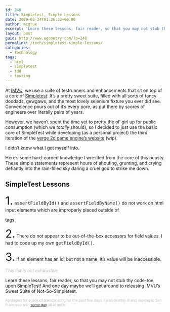 ```yaml
---
id: 248
title: Simpletest, Simple Lessons
date: 2009-02-24T01:26:32+00:00
author: mcgrue
excerpt: 'Learn these lessons, fair reader, so that you may not stub thy code-toe upon SimpleTest! '
layout: post
guid: http://www.egometry.com/?p=248
permalink: /tech/simpletest-simple-lessons/
categories:
  - Technology
tags:
  - html
  - simpletest
  - tdd
  - testing
---
```

At <a href="http://imvu.com/" target=_blank>IMVU</a>, we use a suite of testrunners and enhancements that sit on top of a core of <a href="http://simpletest.org/" target=_blank>Simpletest</a>. It&#8217;s a pretty sweet suite, filled with all sorts of fancy doodads, gewgaws, and the most lovely selenium fixture you ever did see. Convenience pours out of it&#8217;s every pore, as put there by scores of engineers over literally pairs of years.

However, we haven&#8217;t spent the time yet to pretty the ol&#8217; girl up for public consumption (which we _totally_ should), so I decided to just use the basic core of SimpleTest while developing (as a personal project) the third iteration of the <a href="http://beta.verge-rpg.com" target=_blank>verge 2d game engine&#8217;s website</a> (wip). 

I didn&#8217;t know what I got myself into. 

Here&#8217;s some hard-earned knowledge I wrestled from the core of this beasty. These simple statements represent hours of shouting, grunting, and crying defiantly into the rain-filled sky daring a cruel god to strike me down.

## SimpleTest Lessons

<span style="font-size: 250%">1.</span> <span style="font-family: monospace;">assertFieldById()</span> and <span style="font-family: monospace;">assertFieldByName()</span> do not work on html input elements which are improperly placed outside of <span style="font-family: monospace;"><form></span> tags.

<span style="font-size: 250%">2.</span> There do not appear to be out-of-the-box accessors for field values. I had to code up my own <span style="font-family: monospace;">getFieldById()</span>.

<span style="font-size: 250%">3.</span> If an element has an id, but not a name, it&#8217;s value will be inaccessible.

<i style="color: silver;">This list is not exhaustive</i>

Learn these lessons, fair reader, so that you may not stub thy code-toe upon SimpleTest! And one day maybe we&#8217;ll get around to releasing IMVU&#8217;s Sweet Suite of Not-So-Simpletest. 

<div style="font-size: 80%; color: silver;">
  Apologies for a lack of bloodposting for the past few days. I was deathly ill and moving to San Francisco with <a href="http://timothyfitz.wordpress.com/" target=_blank>some guy</a> all at once.
</div>